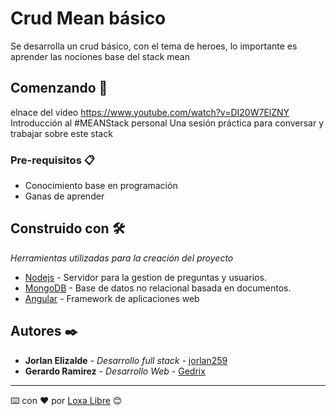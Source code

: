 # Crud Mean básico

Se desarrolla un crud básico, con el tema de heroes, lo importante es aprender las nociones base del stack mean

## Comenzando 🚀

elnace del video https://www.youtube.com/watch?v=DI20W7ElZNY 
Introducción al #MEANStack personal Una sesión práctica para conversar y trabajar sobre este stack

### Pre-requisitos 📋

* Conocimiento base en programación
* Ganas de aprender


## Construido con 🛠️

_Herramientas utilizadas para la creación del proyecto_

* [Nodejs](https://nodejs.org/es/) - Servidor para la gestion de preguntas y usuarios.
* [MongoDB](https://www.mongodb.com/es) - Base de datos no relacional basada en documentos.
* [Angular](https://angular.io/) - Framework de aplicaciones web


## Autores ✒️

* **Jorlan Elizalde** - *Desarrollo full stack* - [jorlan259](https://github.com/jorlan259)
* **Gerardo Ramirez** - *Desarrollo Web* - [Gedrix](https://github.com/gedrix)


<!--
## Expresiones de Gratitud 🎁

* Comenta a otros sobre este proyecto 📢
* Invita una cerveza 🍺 o un café ☕ a alguien del equipo. 
* Da las gracias públicamente 🤓.
* etc.  
-->


---
⌨️ con ❤️ por [Loxa Libre](https://twitter.com/loxalibre) 😊
